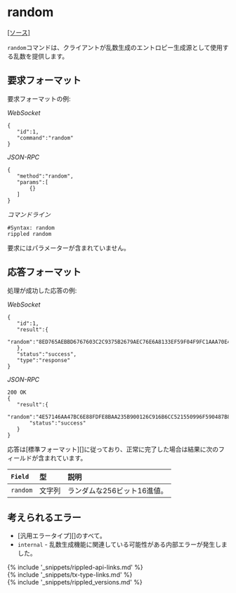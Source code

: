 # random
[[ソース]<br>](https://github.com/ripple/rippled/blob/master/src/ripple/rpc/handlers/Random.cpp "Source")

`random`コマンドは、クライアントが乱数生成のエントロピー生成源として使用する乱数を提供します。

## 要求フォーマット
要求フォーマットの例:

<!-- MULTICODE_BLOCK_START -->

*WebSocket*

```
{
   "id":1,
   "command":"random"
}
```

*JSON-RPC*

```
{
   "method":"random",
   "params":[
       {}
   ]
}
```

*コマンドライン*

```
#Syntax: random
rippled random
```

<!-- MULTICODE_BLOCK_END -->

要求にはパラメーターが含まれていません。

## 応答フォーマット

処理が成功した応答の例:

<!-- MULTICODE_BLOCK_START -->

*WebSocket*

```
{
   "id":1,
   "result":{
       "random":"8ED765AEBBD6767603C2C9375B2679AEC76E6A8133EF59F04F9FC1AAA70E41AF"
   },
   "status":"success",
   "type":"response"
}
```

*JSON-RPC*

```
200 OK
{
   "result":{
       "random":"4E57146AA47BC6E88FDFE8BAA235B900126C916B6CC521550996F590487B837A",
       "status":"success"
   }
}
```

<!-- MULTICODE_BLOCK_END -->

応答は[標準フォーマット][]に従っており、正常に完了した場合は結果に次のフィールドが含まれています。

| `Field`  | 型   | 説明               |
|:---------|:-------|:--------------------------|
| `random` | 文字列 | ランダムな256ビット16進値。 |

## 考えられるエラー

* [汎用エラータイプ][]のすべて。
* `internal` - 乱数生成機能に関連している可能性がある内部エラーが発生しました。

<!--{# common link defs #}-->
{% include '_snippets/rippled-api-links.md' %}			
{% include '_snippets/tx-type-links.md' %}			
{% include '_snippets/rippled_versions.md' %}
